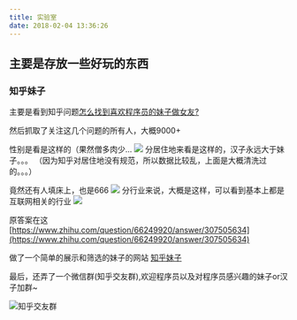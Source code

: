 ```yaml
---
title: 实验室
date: 2018-02-04 13:36:26
---
```


## 主要是存放一些好玩的东西

### 知乎妹子
主要是看到知乎问题[怎么找到喜欢程序员的妹子做女友?](https://www.zhihu.com/question/66249920)

然后抓取了关注这几个问题的所有人，大概9000+

性别是看是这样的（果然僧多肉少...
![](http://ww1.sinaimg.cn/large/cfc08357gy1fo4d4clkqsj20bg06w3ze.jpg)
分居住地来看是这样的，汉子永远大于妹子。。。
（因为知乎对居住地没有规范，所以数据比较乱，上面是大概清洗过的。。。）

竟然还有人填床上，也是666
![](http://ww1.sinaimg.cn/large/cfc08357gy1fo4d4z1ywej206p0c6acs.jpg)
分行业来说，大概是这样，可以看到基本上都是互联网相关的行业
![](http://ww1.sinaimg.cn/large/cfc08357gy1fo4d58b9qsj20680djmzd.jpg)

原答案在这[https://www.zhihu.com/question/66249920/answer/307505634](https://www.zhihu.com/question/66249920/answer/307505634)

做了一个简单的展示和筛选的妹子的网站 [知乎妹子](zhihu)

最后，还弄了一个微信群(知乎交友群),欢迎程序员以及对程序员感兴趣的妹子or汉子加群~

![知乎交友群](http://ww1.sinaimg.cn/large/cfc08357ly1fnz2bk222oj20kw0r20vo.jpg)